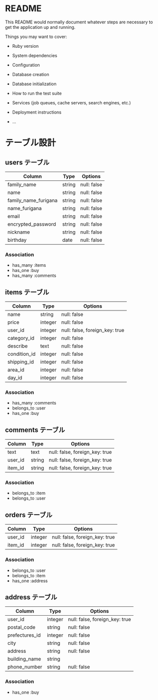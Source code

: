 # README

This README would normally document whatever steps are necessary to get the
application up and running.

Things you may want to cover:

* Ruby version

* System dependencies

* Configuration

* Database creation

* Database initialization

* How to run the test suite

* Services (job queues, cache servers, search engines, etc.)

* Deployment instructions

* ...

# テーブル設計

## users テーブル

| Column               | Type     | Options     |
| -------------------- | -------- | ----------- |
| family_name          | string   | null: false |
| name                 | string   | null: false |
| family_name_furigana | string   | null: false |
| name_furigana        | string   | null: false |
| email                | string   | null: false |
| encrypted_password   | string   | null: false |
| nickname             | string   | null: false |
| birthday             | date     | null: false |

### Association

- has_many :items
- has_one  :buy
- has_many :comments

## items テーブル

| Column       | Type    | Options                        |
| ------------ | ------- | ------------------------------ |
| name         | string  | null: false                    |
| price        | integer | null: false                    |
| user_id      | integer | null: false, foreign_key: true |
| category_id  | integer | null: false                    |
| describe     | text    | null: false                    |
| condition_id | integer | null: false                    |
| shipping_id  | integer | null: false                    |
| area_id      | integer | null: false                    |
| day_id       | integer | null: false                    |

### Association

- has_many   :comments
- belongs_to :user
- has_one    :buy

## comments テーブル

| Column  | Type       | Options                        |
| ------- | ---------- | ------------------------------ |
| text    | text       | null: false, foreign_key: true |
| user_id | string     | null: false, foreign_key: true |
| item_id | string     | null: false, foreign_key: true |


### Association

- belongs_to :item
- belongs_to :user

## orders テーブル

| Column  | Type       | Options                        |
| ------- | ---------- | ------------------------------ |
| user_id | integer    | null: false, foreign_key: true |
| item_id | integer    | null: false, foreign_key: true |

### Association

- belongs_to :user
- belongs_to :item
- has_one    :address

## address テーブル

| Column         | Type       | Options                        |
| -------------- | ---------- | ------------------------------ |
| user_id        | integer    | null: false, foreign_key: true |
| postal_code    | string     | null: false                    |
| prefectures_id | integer    | null: false                    |
| city           | string     | null: false                    |
| address        | string     | null: false                    |
| building_name  | string     |                                |
| phone_number   | string     | null: false                    |

### Association

- has_one    :buy

